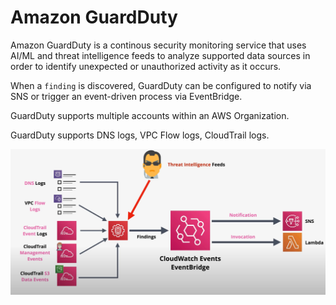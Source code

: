 # Amazon GuardDuty

Amazon GuardDuty is a continous security monitoring service that uses AI/ML and threat intelligence feeds to analyze supported data sources in order to identify unexpected or unauthorized activity as it occurs.

When a `finding` is discovered, GuardDuty can be configured to notify via SNS or trigger an event-driven process via EventBridge. 

GuardDuty supports multiple accounts within an AWS Organization.

GuardDuty supports DNS logs, VPC Flow logs, CloudTrail logs.

![Amazon GuardDuty](../static/images/guardduty.png)